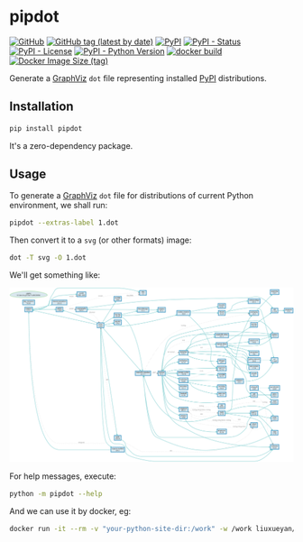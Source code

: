 # pipdot

[![GitHub](https://img.shields.io/github/license/tanbro/pipdot)](https://github.com/tanbro/pipdot)
[![GitHub tag (latest by date)](https://img.shields.io/github/v/tag/tanbro/pipdot)](https://github.com/tanbro/pipdot/tags)
[![PyPI](https://img.shields.io/pypi/v/pipdot)](https://pypi.org/project/pipdot/)
[![PyPI - Status](https://img.shields.io/pypi/status/pipdot)](https://pypi.org/project/pipdot/)
[![PyPI - License](https://img.shields.io/pypi/l/pipdot)](https://pypi.org/project/pipdot/)
[![PyPI - Python Version](https://img.shields.io/pypi/pyversions/pipdot)](https://pypi.org/project/pipdot/)
[![docker build](https://github.com/tanbro/pipdot/actions/workflows/docker-build.yml/badge.svg)](https://github.com/tanbro/pipdot/actions/workflows/docker-build.yml)
[![Docker Image Size (tag)](https://img.shields.io/docker/image-size/liuxueyan/pipdot/latest)](https://hub.docker.com/repository/docker/liuxueyan/pipdot)

Generate a [GraphViz][] `dot` file representing installed [PyPI][] distributions.

## Installation

```bash
pip install pipdot
```

It's a zero-dependency package.

## Usage

To generate a [GraphViz][] `dot` file for distributions of current Python environment, we shall run:

```bash
pipdot --extras-label 1.dot
```

Then convert it to a `svg` (or other formats) image:

```bash
dot -T svg -O 1.dot
```

We'll get something like:

![assets/1.dot.svg](assets/1.dot.svg)

For help messages, execute:

```bash
python -m pipdot --help
```

And we can use it by docker, eg:

```bash
docker run -it --rm -v "your-python-site-dir:/work" -w /work liuxueyan/pipdot -p .
```

[PyPI]: https://pypi.org/
[pip]: https://pip.pypa.io/
[GraphViz]: https://graphviz.org/
